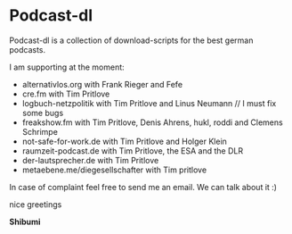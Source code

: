 # Podcast-dl

Podcast-dl is a collection of download-scripts for the best german podcasts.

I am supporting at the moment:

* alternativlos.org with Frank Rieger and Fefe
* cre.fm with Tim Pritlove
* logbuch-netzpolitik with Tim Pritlove and Linus Neumann // I must fix some bugs
* freakshow.fm with Tim Pritlove, Denis Ahrens, hukl, roddi and Clemens Schrimpe
* not-safe-for-work.de with Tim Pritlove and Holger Klein
* raumzeit-podcast.de with Tim Pritlove, the ESA and the DLR
* der-lautsprecher.de with Tim Pritlove
* metaebene.me/diegesellschafter with Tim pritlove

In case of complaint feel free to send me an email. We can talk about it :)

nice greetings

**Shibumi**
